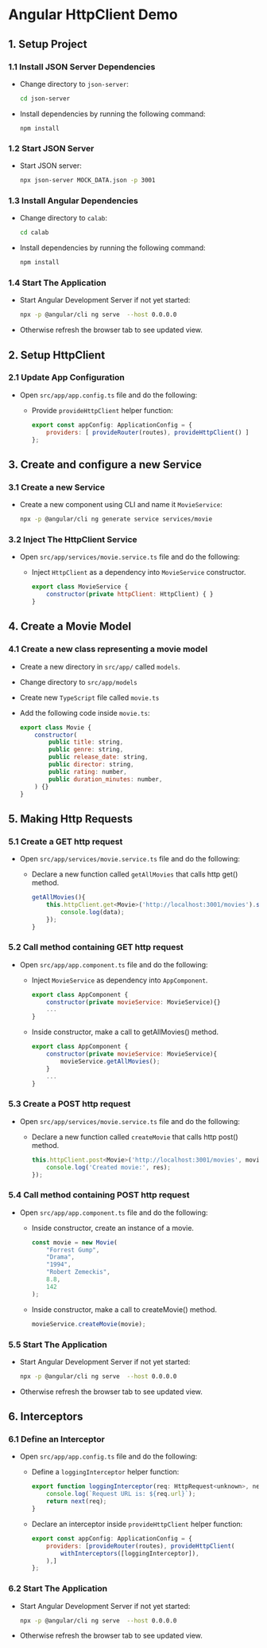 # Angular HttpClient Demo

## 1. Setup Project

### 1.1 Install JSON Server Dependencies

-   Change directory to `json-server`:

    ```.bash
    cd json-server
    ```

-   Install dependencies by running the following command:

    ```
    npm install
    ```

### 1.2 Start JSON Server
-   Start JSON server:

    ```.bash
    npx json-server MOCK_DATA.json -p 3001
    ```

### 1.3 Install Angular Dependencies

-   Change directory to `calab`:

    ```.bash
    cd calab
    ```
-   Install dependencies by running the following command:

    ```.bash
    npm install
    ```

### 1.4 Start The Application

-   Start Angular Development Server if not yet started:

    ```.bash
    npx -p @angular/cli ng serve  --host 0.0.0.0 
    ```
- Otherwise refresh the browser tab to see updated view.

## 2. Setup HttpClient

### 2.1 Update App Configuration

- Open `src/app/app.config.ts` file and do the following:
    -  Provide `provideHttpClient` helper function:

        ```.js
        export const appConfig: ApplicationConfig = {
            providers: [ provideRouter(routes), provideHttpClient() ]
        };
        ```

## 3. Create and configure a new Service

### 3.1 Create a new Service

-   Create a new component using CLI and name it `MovieService`:

    ```.bash
    npx -p @angular/cli ng generate service services/movie
    ```

### 3.2 Inject The HttpClient Service 

-  Open `src/app/services/movie.service.ts` file and do the following:
    - Inject `HttpClient` as a dependency into `MovieService` constructor.

        ```.js
        export class MovieService {
            constructor(private httpClient: HttpClient) { }
        }        
        ```

## 4. Create a Movie Model

### 4.1 Create a new class representing a movie model
 - Create a new directory in `src/app/` called `models`.
 - Change directory to `src/app/models`
 - Create new `TypeScript` file called `movie.ts`
 - Add the following code inside `movie.ts`:

    ```.js
    export class Movie {
        constructor(
            public title: string,
            public genre: string,
            public release_date: string,
            public director: string,
            public rating: number,
            public duration_minutes: number,
        ) {}
    }
    ```

## 5. Making Http Requests

### 5.1 Create a GET http request
-  Open `src/app/services/movie.service.ts` file and do the following:
    - Declare a new function called `getAllMovies` that calls http get() method.

        ```.js 
        getAllMovies(){
            this.httpClient.get<Movie>('http://localhost:3001/movies').subscribe(data => {
                console.log(data);
            });
        }
        ```

### 5.2 Call method containing GET http request 
-  Open `src/app/app.component.ts` file and do the following:
    - Inject `MovieService` as dependency into `AppComponent`.

        ```.js
        export class AppComponent {
            constructor(private movieService: MovieService){}
            ...
        }
        ```
    - Inside constructor, make a call to getAllMovies() method.

        ```.js
        export class AppComponent {
            constructor(private movieService: MovieService){
                movieService.getAllMovies();
            }
            ...
        }
        ```

### 5.3 Create a POST http request
-  Open `src/app/services/movie.service.ts` file and do the following:
    - Declare a new function called `createMovie` that calls http post() method.

        ```.js
        this.httpClient.post<Movie>('http://localhost:3001/movies', movie).subscribe(res => {
            console.log('Created movie:', res);
        });
        ```

### 5.4 Call method containing POST http request 
-  Open `src/app/app.component.ts` file and do the following:
    - Inside constructor, create an instance of a movie.

        ```.js
        const movie = new Movie( 
            "Forrest Gump",
            "Drama",
            "1994",
            "Robert Zemeckis",
            8.8,
            142
        );
        ```
    - Inside constructor, make a call to createMovie() method.

        ```.js
        movieService.createMovie(movie);
        ```

### 5.5 Start The Application

-   Start Angular Development Server if not yet started:

    ```.bash
    npx -p @angular/cli ng serve  --host 0.0.0.0 
    ```
- Otherwise refresh the browser tab to see updated view.


## 6. Interceptors

### 6.1 Define an Interceptor
- Open `src/app/app.config.ts` file and do the following:
    -  Define a `loggingInterceptor` helper function:

        ```.js
        export function loggingInterceptor(req: HttpRequest<unknown>, next: HttpHandlerFn): Observable<HttpEvent<unknown>> {
            console.log(`Request URL is: ${req.url}`);
            return next(req);
        }
        ```
    - Declare an interceptor inside `provideHttpClient` helper function:

        ```.js
        export const appConfig: ApplicationConfig = {
            providers: [provideRouter(routes), provideHttpClient(
                withInterceptors([loggingInterceptor]),
            ),]
        };
        ```

### 6.2 Start The Application

-   Start Angular Development Server if not yet started:

    ```.bash
    npx -p @angular/cli ng serve  --host 0.0.0.0 
    ```
- Otherwise refresh the browser tab to see updated view.
